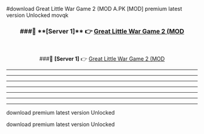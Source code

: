 #download Great Little War Game 2 (MOD A.PK [MOD] premium latest version Unlocked movqk 



<div align="center">
<h3>###🔹 **[Server 1]** 👉 <a href="https://download1apk.web.app/">Great Little War Game 2 (MOD</a></h3><br>


###🔹 **[Server 1]** 👉 <a href="https://download1apk.web.app/">Great Little War Game 2 (MOD</a></h3>
</div>



----------------------------------------------------------

----------------------------------------------------------

----------------------------------------------------------

----------------------------------------------------------

----------------------------------------------------------

----------------------------------------------------------

----------------------------------------------------------

download premium latest version Unlocked

download premium latest version Unlocked
